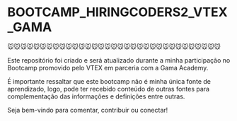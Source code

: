 # BOOTCAMP_HIRINGCODERS2_VTEX_GAMA

:mouse::mouse::mouse::mouse::mouse::mouse::mouse::mouse::mouse::mouse::mouse::mouse::mouse::mouse::mouse::mouse::mouse::mouse::mouse::mouse::mouse::mouse::mouse::mouse::mouse::mouse::mouse::mouse::mouse::mouse::mouse::mouse::mouse:

Este repositório foi criado e será atualizado durante a minha participação no Bootcamp promovido pelo VTEX em parceria com a Gama Academy.

É importante ressaltar que este bootcamp não é minha única fonte de aprendizado, logo, pode ter recebido conteúdo de outras fontes para complementação das informações e definições entre outras.

Seja bem-vindo para comentar, contribuir ou conectar!

